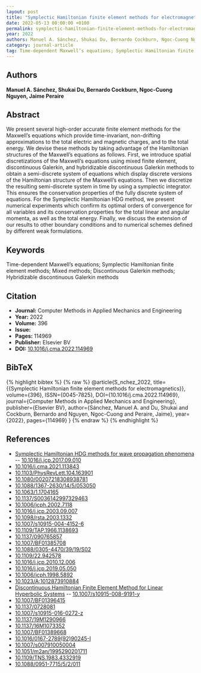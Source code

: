 ```yaml
---
layout: post
title: "Symplectic Hamiltonian finite element methods for electromagnetics"
date: 2022-05-13 00:00:00 +0100
permalink: symplectic-hamiltonian-finite-element-methods-for-electromagnetics
year: 2022
authors: Manuel A. Sánchez, Shukai Du, Bernardo Cockburn, Ngoc-Cuong Nguyen, Jaime Peraire
category: journal-article
tag: Time-dependent Maxwell’s equations; Symplectic Hamiltonian finite element methods; Mixed methods; Discontinuous Galerkin methods; Hybridizable discontinuous Galerkin methods
---
```

 
## Authors
**Manuel A. Sánchez, Shukai Du, Bernardo Cockburn, Ngoc-Cuong Nguyen, Jaime Peraire**
 
## Abstract
We present several high-order accurate finite element methods for the Maxwell’s equations which provide time-invariant, non-drifting approximations to the total electric and magnetic charges, and to the total energy. We devise these methods by taking advantage of the Hamiltonian structures of the Maxwell’s equations as follows. First, we introduce spatial discretizations of the Maxwell’s equations using mixed finite element, discontinuous Galerkin, and hybridizable discontinuous Galerkin methods to obtain a semi-discrete system of equations which display discrete versions of the Hamiltonian structure of the Maxwell’s equations. Then we discretize the resulting semi-discrete system in time by using a symplectic integrator. This ensures the conservation properties of the fully discrete system of equations. For the Symplectic Hamiltonian HDG method, we present numerical experiments which confirm its optimal orders of convergence for all variables and its conservation properties for the total linear and angular momenta, as well as the total energy. Finally, we discuss the extension of our results to other boundary conditions and to numerical schemes defined by different weak formulations.
 
## Keywords
Time-dependent Maxwell’s equations; Symplectic Hamiltonian finite element methods; Mixed methods; Discontinuous Galerkin methods; Hybridizable discontinuous Galerkin methods
 
## Citation
- **Journal:** Computer Methods in Applied Mechanics and Engineering
- **Year:** 2022
- **Volume:** 396
- **Issue:** 
- **Pages:** 114969
- **Publisher:** Elsevier BV
- **DOI:** [10.1016/j.cma.2022.114969](https://doi.org/10.1016/j.cma.2022.114969)
 
## BibTeX
{% highlight bibtex %}
{% raw %}
@article{S_nchez_2022,
  title={{Symplectic Hamiltonian finite element methods for electromagnetics}},
  volume={396},
  ISSN={0045-7825},
  DOI={10.1016/j.cma.2022.114969},
  journal={Computer Methods in Applied Mechanics and Engineering},
  publisher={Elsevier BV},
  author={Sánchez, Manuel A. and Du, Shukai and Cockburn, Bernardo and Nguyen, Ngoc-Cuong and Peraire, Jaime},
  year={2022},
  pages={114969}
}
{% endraw %}
{% endhighlight %}
 
## References
- [Symplectic Hamiltonian HDG methods for wave propagation phenomena](symplectic-hamiltonian-hdg-methods-for-wave-propagation-phenomena) -- [10.1016/j.jcp.2017.09.010](https://doi.org/10.1016/j.jcp.2017.09.010)
- [10.1016/j.cma.2021.113843](https://doi.org/10.1016/j.cma.2021.113843)
- [10.1103/PhysRevLett.104.163901](https://doi.org/10.1103/PhysRevLett.104.163901)
- [10.1080/00207218308938781](https://doi.org/10.1080/00207218308938781)
- [10.1088/1367-2630/14/5/053050](https://doi.org/10.1088/1367-2630/14/5/053050)
- [10.1063/1.1704165](https://doi.org/10.1063/1.1704165)
- [10.1137/S0036142997329463](https://doi.org/10.1137/S0036142997329463)
- [10.1006/jcph.2002.7118](https://doi.org/10.1006/jcph.2002.7118)
- [10.1016/j.jcp.2003.09.007](https://doi.org/10.1016/j.jcp.2003.09.007)
- [10.1098/rsta.2003.1332](https://doi.org/10.1098/rsta.2003.1332)
- [10.1007/s10915-004-4152-6](https://doi.org/10.1007/s10915-004-4152-6)
- [10.1109/TAP.1966.1138693](https://doi.org/10.1109/TAP.1966.1138693)
- [10.1137/090765857](https://doi.org/10.1137/090765857)
- [10.1007/BF01385708](https://doi.org/10.1007/BF01385708)
- [10.1088/0305-4470/39/19/S02](https://doi.org/10.1088/0305-4470/39/19/S02)
- [10.1109/22.942578](https://doi.org/10.1109/22.942578)
- [10.1016/j.jcp.2010.12.006](https://doi.org/10.1016/j.jcp.2010.12.006)
- [10.1016/j.jcp.2019.05.050](https://doi.org/10.1016/j.jcp.2019.05.050)
- [10.1006/jcph.1998.5892](https://doi.org/10.1006/jcph.1998.5892)
- [10.1023/A:1012873910884](https://doi.org/10.1023/A:1012873910884)
- [Discontinuous Hamiltonian Finite Element Method for Linear Hyperbolic Systems](discontinuous-hamiltonian-finite-element-method-for-linear-hyperbolic-systems) -- [10.1007/s10915-008-9191-y](https://doi.org/10.1007/s10915-008-9191-y)
- [10.1007/BF01396415](https://doi.org/10.1007/BF01396415)
- [10.1137/0728081](https://doi.org/10.1137/0728081)
- [10.1007/s10915-016-0272-z](https://doi.org/10.1007/s10915-016-0272-z)
- [10.1137/19M1290966](https://doi.org/10.1137/19M1290966)
- [10.1137/16M1073352](https://doi.org/10.1137/16M1073352)
- [10.1007/BF01389668](https://doi.org/10.1007/BF01389668)
- [10.1016/0167-2789(92)90245-I](https://doi.org/10.1016/0167-2789(92)90245-I)
- [10.1007/s007910050004](https://doi.org/10.1007/s007910050004)
- [10.1051/m2an/1995290201711](https://doi.org/10.1051/m2an/1995290201711)
- [10.1109/TNS.1983.4332919](https://doi.org/10.1109/TNS.1983.4332919)
- [10.1088/0951-7715/5/2/011](https://doi.org/10.1088/0951-7715/5/2/011)

